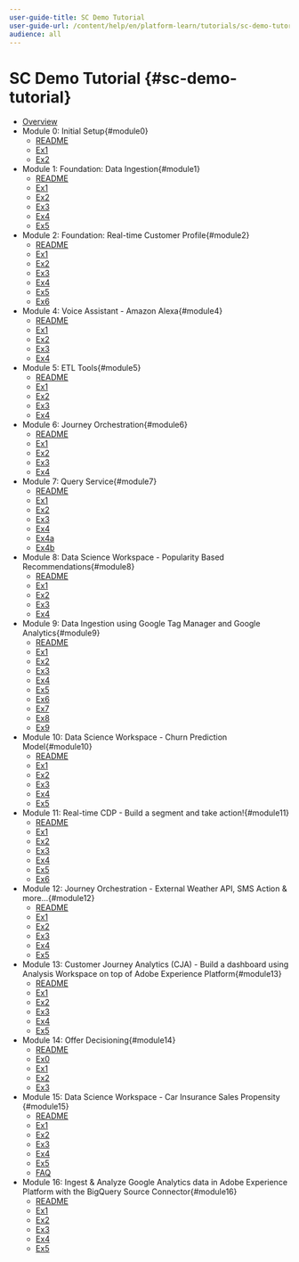 ```yaml
---
user-guide-title: SC Demo Tutorial
user-guide-url: /content/help/en/platform-learn/tutorials/sc-demo-tutorial/overview.html
audience: all
---
```


# SC Demo Tutorial {#sc-demo-tutorial}

+ [Overview](/help/tutorial-platform-demo-sc/README.md)
+ Module 0: Initial Setup{#module0}
  + [README](/help/tutorial-platform-demo-sc/modules/module0/README.md)
  + [Ex1](/help/tutorial-platform-demo-sc/modules/module0/ex1.md)
  + [Ex2](/help/tutorial-platform-demo-sc/modules/module0/ex2.md)
+ Module 1: Foundation: Data Ingestion{#module1}
  + [README](/help/tutorial-platform-demo-sc/modules/module1/README.md)
  + [Ex1](/help/tutorial-platform-demo-sc/modules/module1/ex1.md)
  + [Ex2](/help/tutorial-platform-demo-sc/modules/module1/ex2.md)
  + [Ex3](/help/tutorial-platform-demo-sc/modules/module1/ex3.md)
  + [Ex4](/help/tutorial-platform-demo-sc/modules/module1/ex4.md)
  + [Ex5](/help/tutorial-platform-demo-sc/modules/module1/ex5.md)
+ Module 2: Foundation: Real-time Customer Profile{#module2}
  + [README](/help/tutorial-platform-demo-sc/modules/module2/README.md)
  + [Ex1](/help/tutorial-platform-demo-sc/modules/module2/ex1.md)
  + [Ex2](/help/tutorial-platform-demo-sc/modules/module2/ex2.md)
  + [Ex3](/help/tutorial-platform-demo-sc/modules/module2/ex3.md)
  + [Ex4](/help/tutorial-platform-demo-sc/modules/module2/ex4.md)
  + [Ex5](/help/tutorial-platform-demo-sc/modules/module2/ex5.md)
  + [Ex6](/help/tutorial-platform-demo-sc/modules/module2/ex6.md)
+ Module 4: Voice Assistant - Amazon Alexa{#module4}
  + [README](/help/tutorial-platform-demo-sc/modules/module4/README.md)
  + [Ex1](/help/tutorial-platform-demo-sc/modules/module4/ex1.md)
  + [Ex2](/help/tutorial-platform-demo-sc/modules/module4/ex2.md)
  + [Ex3](/help/tutorial-platform-demo-sc/modules/module4/ex3.md)
  + [Ex4](/help/tutorial-platform-demo-sc/modules/module4/ex4.md)
+ Module 5: ETL Tools{#module5}
  + [README](/help/tutorial-platform-demo-sc/modules/module5/README.md)
  + [Ex1](/help/tutorial-platform-demo-sc/modules/module5/ex1.md)
  + [Ex2](/help/tutorial-platform-demo-sc/modules/module5/ex2.md)
  + [Ex3](/help/tutorial-platform-demo-sc/modules/module5/ex3.md)
  + [Ex4](/help/tutorial-platform-demo-sc/modules/module5/ex4.md)
+ Module 6: Journey Orchestration{#module6}
  + [README](/help/tutorial-platform-demo-sc/modules/module6/README.md)
  + [Ex1](/help/tutorial-platform-demo-sc/modules/module6/ex1.md)
  + [Ex2](/help/tutorial-platform-demo-sc/modules/module6/ex2.md)
  + [Ex3](/help/tutorial-platform-demo-sc/modules/module6/ex3.md)
  + [Ex4](/help/tutorial-platform-demo-sc/modules/module6/ex4.md)
+ Module 7: Query Service{#module7}
  + [README](/help/tutorial-platform-demo-sc/modules/module7/README.md)
  + [Ex1](/help/tutorial-platform-demo-sc/modules/module7/ex1.md)
  + [Ex2](/help/tutorial-platform-demo-sc/modules/module7/ex2.md)
  + [Ex3](/help/tutorial-platform-demo-sc/modules/module7/ex3.md)
  + [Ex4](/help/tutorial-platform-demo-sc/modules/module7/ex4.md)
  + [Ex4a](/help/tutorial-platform-demo-sc/modules/module7/ex4a.md)
  + [Ex4b](/help/tutorial-platform-demo-sc/modules/module7/ex4b.md)
+ Module 8: Data Science Workspace - Popularity Based Recommendations{#module8}
  + [README](/help/tutorial-platform-demo-sc/modules/module8/README.md)
  + [Ex1](/help/tutorial-platform-demo-sc/modules/module8/ex1.md)
  + [Ex2](/help/tutorial-platform-demo-sc/modules/module8/ex2.md)
  + [Ex3](/help/tutorial-platform-demo-sc/modules/module8/ex3.md)
  + [Ex4](/help/tutorial-platform-demo-sc/modules/module8/ex4.md)
+ Module 9: Data Ingestion using Google Tag Manager and Google Analytics{#module9}
  + [README](/help/tutorial-platform-demo-sc/modules/module9/README.md)
  + [Ex1](/help/tutorial-platform-demo-sc/modules/module9/ex1.md)
  + [Ex2](/help/tutorial-platform-demo-sc/modules/module9/ex2.md)
  + [Ex3](/help/tutorial-platform-demo-sc/modules/module9/ex3.md)
  + [Ex4](/help/tutorial-platform-demo-sc/modules/module9/ex4.md)
  + [Ex5](/help/tutorial-platform-demo-sc/modules/module9/ex5.md)
  + [Ex6](/help/tutorial-platform-demo-sc/modules/module9/ex6.md)
  + [Ex7](/help/tutorial-platform-demo-sc/modules/module9/ex7.md)
  + [Ex8](/help/tutorial-platform-demo-sc/modules/module9/ex8.md)
  + [Ex9](/help/tutorial-platform-demo-sc/modules/module9/ex9.md)
+ Module 10: Data Science Workspace - Churn Prediction Model{#module10}
  + [README](/help/tutorial-platform-demo-sc/modules/module10/README.md)
  + [Ex1](/help/tutorial-platform-demo-sc/modules/module10/ex1.md)
  + [Ex2](/help/tutorial-platform-demo-sc/modules/module10/ex2.md)
  + [Ex3](/help/tutorial-platform-demo-sc/modules/module10/ex3.md)
  + [Ex4](/help/tutorial-platform-demo-sc/modules/module10/ex4.md)
  + [Ex5](/help/tutorial-platform-demo-sc/modules/module10/ex5.md)
+ Module 11: Real-time CDP - Build a segment and take action!{#module11}
  + [README](/help/tutorial-platform-demo-sc/modules/module11/README.md)
  + [Ex1](/help/tutorial-platform-demo-sc/modules/module11/ex1.md)
  + [Ex2](/help/tutorial-platform-demo-sc/modules/module11/ex2.md)
  + [Ex3](/help/tutorial-platform-demo-sc/modules/module11/ex3.md)
  + [Ex4](/help/tutorial-platform-demo-sc/modules/module11/ex4.md)
  + [Ex5](/help/tutorial-platform-demo-sc/modules/module11/ex5.md)
  + [Ex6](/help/tutorial-platform-demo-sc/modules/module11/ex6.md)
+ Module 12: Journey Orchestration - External Weather API, SMS Action & more...{#module12}
  + [README](/help/tutorial-platform-demo-sc/modules/module12/README.md)
  + [Ex1](/help/tutorial-platform-demo-sc/modules/module12/ex1.md)
  + [Ex2](/help/tutorial-platform-demo-sc/modules/module12/ex2.md)
  + [Ex3](/help/tutorial-platform-demo-sc/modules/module12/ex3.md)
  + [Ex4](/help/tutorial-platform-demo-sc/modules/module12/ex4.md)
  + [Ex5](/help/tutorial-platform-demo-sc/modules/module12/ex5.md)
+ Module 13: Customer Journey Analytics (CJA) - Build a dashboard using Analysis Workspace on top of Adobe Experience Platform{#module13}
  + [README](/help/tutorial-platform-demo-sc/modules/module13/README.md)
  + [Ex1](/help/tutorial-platform-demo-sc/modules/module13/ex1.md)
  + [Ex2](/help/tutorial-platform-demo-sc/modules/module13/ex2.md)
  + [Ex3](/help/tutorial-platform-demo-sc/modules/module13/ex3.md)
  + [Ex4](/help/tutorial-platform-demo-sc/modules/module13/ex4.md)
  + [Ex5](/help/tutorial-platform-demo-sc/modules/module13/ex5.md)
+ Module 14: Offer Decisioning{#module14}
  + [README](/help/tutorial-platform-demo-sc/modules/module14/README.md)
  + [Ex0](/help/tutorial-platform-demo-sc/modules/module14/ex0.md)
  + [Ex1](/help/tutorial-platform-demo-sc/modules/module14/ex1.md)
  + [Ex2](/help/tutorial-platform-demo-sc/modules/module14/ex2.md)
  + [Ex3](/help/tutorial-platform-demo-sc/modules/module14/ex3.md)
+ Module 15: Data Science Workspace - Car Insurance Sales Propensity
{#module15}
  + [README](/help/tutorial-platform-demo-sc/modules/module15/README.md)
  + [Ex1](/help/tutorial-platform-demo-sc/modules/module15/ex1.md)
  + [Ex2](/help/tutorial-platform-demo-sc/modules/module15/ex2.md)
  + [Ex3](/help/tutorial-platform-demo-sc/modules/module15/ex3.md)
  + [Ex4](/help/tutorial-platform-demo-sc/modules/module15/ex4.md)
  + [Ex5](/help/tutorial-platform-demo-sc/modules/module15/ex5.md)
  + [FAQ](/help/tutorial-platform-demo-sc/modules/module15/qa.md)
+ Module 16: Ingest & Analyze Google Analytics data in Adobe Experience Platform with the BigQuery Source Connector{#module16}
  + [README](/help/tutorial-platform-demo-sc/modules/module16/README.md)
  + [Ex1](/help/tutorial-platform-demo-sc/modules/module16/ex1.md)
  + [Ex2](/help/tutorial-platform-demo-sc/modules/module16/ex2.md)
  + [Ex3](/help/tutorial-platform-demo-sc/modules/module16/ex3.md)
  + [Ex4](/help/tutorial-platform-demo-sc/modules/module16/ex4.md)
  + [Ex5](/help/tutorial-platform-demo-sc/modules/module16/ex5.md)
